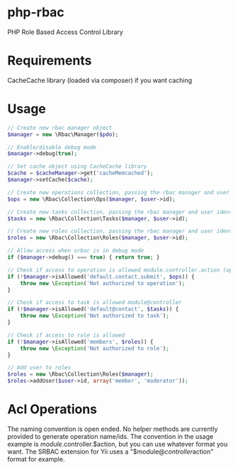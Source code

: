 php-rbac
========

PHP Role Based Access Control Library

Requirements
============
CacheCache library (loaded via composer) if you want caching

Usage
=====

``` php
// Create new rbac manager object
$manager = new \Rbac\Manager($pdo);

// Enable/disable debug mode
$manager->debug(true);

// Set cache object using CacheCache library
$cache = $cacheManager->get('cacheMemcached');
$manager->setCache($cache);

// Create new operations collection, passing the rbac manager and user identity
$ops = new \Rbac\Collection\Ops($manager, $user->id);

// Create new tasks collection, passing the rbac manager and user identity
$tasks = new \Rbac\Collection\Tasks($manager, $user->id);

// Create new roles collection, passing the rbac manager and user identity
$roles = new \Rbac\Collection\Roles($manager, $user->id);

// Allow access when srbac is in debug mode
if ($manager->debug() === true) { return true; }

// Check if access to operation is allowed module.controller.action (operation name)
if (!$manager->isAllowed('default.contact.submit', $ops)) {
	throw new \Exception('Not authorized to operation');
}

// Check if access to task is allowed module@controller
if (!$manager->isAllowed('default@contact', $tasks)) {
	throw new \Exception('Not authorized to task');
}

// Check if access to role is allowed
if (!$manager->isAllowed('members', $roles)) {
	throw new \Exception('Not authorized to role');
}

// Add user to roles
$roles = new \Rbac\Collection\Roles($manager);
$roles->addUser($user->id, array('member', 'moderator'));
```

Acl Operations
==============

The naming convention is open ended. No helper methods are currently provided to generate operation name/ids. The convention in the usage example is $module.$controller.$action, but you can use whatever format you want. The SRBAC extension for Yii uses a "$module@$controller$action" format for example.